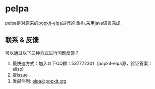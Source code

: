 # pelpa
pelpa是对原来的[popkit-elpa](https://github.com/aborn/popkit-elpa)进行的
重构,采用java语言完成.

## 联系 & 反馈
可以通过以下三种方式进行问题反馈？  
1. 最快速方式：加入以下QQ群：537772301（popkit-elpa源，验证答案：elisp)  
2. [提issue](https://github.com/popkit/pelpa/issues/new)  
3. 发邮件到: elpa@popkit.org

